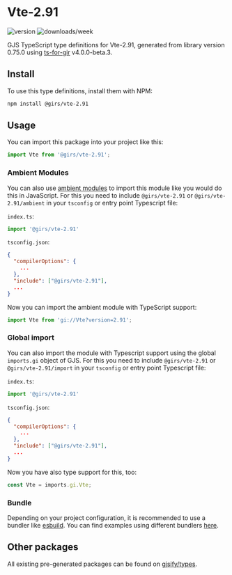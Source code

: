 
# Vte-2.91

![version](https://img.shields.io/npm/v/@girs/vte-2.91)
![downloads/week](https://img.shields.io/npm/dw/@girs/vte-2.91)


GJS TypeScript type definitions for Vte-2.91, generated from library version 0.75.0 using [ts-for-gir](https://github.com/gjsify/ts-for-gir) v4.0.0-beta.3.


## Install

To use this type definitions, install them with NPM:
```bash
npm install @girs/vte-2.91
```

## Usage

You can import this package into your project like this:
```ts
import Vte from '@girs/vte-2.91';
```

### Ambient Modules

You can also use [ambient modules](https://github.com/gjsify/ts-for-gir/tree/main/packages/cli#ambient-modules) to import this module like you would do this in JavaScript.
For this you need to include `@girs/vte-2.91` or `@girs/vte-2.91/ambient` in your `tsconfig` or entry point Typescript file:

`index.ts`:
```ts
import '@girs/vte-2.91'
```

`tsconfig.json`:
```json
{
  "compilerOptions": {
    ...
  },
  "include": ["@girs/vte-2.91"],
  ...
}
```

Now you can import the ambient module with TypeScript support: 

```ts
import Vte from 'gi://Vte?version=2.91';
```

### Global import

You can also import the module with Typescript support using the global `imports.gi` object of GJS.
For this you need to include `@girs/vte-2.91` or `@girs/vte-2.91/import` in your `tsconfig` or entry point Typescript file:

`index.ts`:
```ts
import '@girs/vte-2.91'
```

`tsconfig.json`:
```json
{
  "compilerOptions": {
    ...
  },
  "include": ["@girs/vte-2.91"],
  ...
}
```

Now you have also type support for this, too:

```ts
const Vte = imports.gi.Vte;
```

### Bundle

Depending on your project configuration, it is recommended to use a bundler like [esbuild](https://esbuild.github.io/). You can find examples using different bundlers [here](https://github.com/gjsify/ts-for-gir/tree/main/examples).

## Other packages

All existing pre-generated packages can be found on [gjsify/types](https://github.com/gjsify/types).

